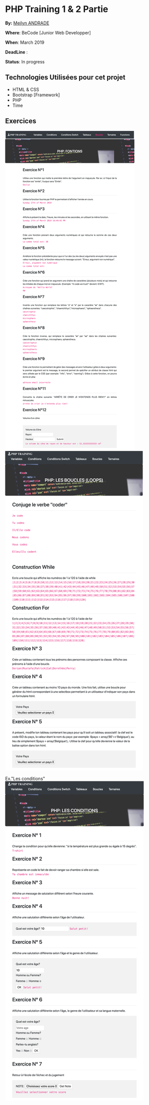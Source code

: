 # PHP Training 1 & 2 Partie

**By:**  [Meilyn ANDRADE](www.github.com/Meilyn)

**Where**: BeCode [Junior Web Developper]

**When**: March 2019 

**DeadLine** : 

**Status**: In progress

## Technologies Utilisées pour cet projet

* HTML & CSS
* Bootstrap [Framework]
* PHP
* Time


## Exercices
![Functions](assets/img/fonction.png)
![ScreenShots](assets/img/boucles.png)

Ex."Les conditions"
![ScreenShots](assets/img/conditions.png)

